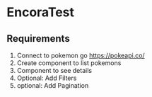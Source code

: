 # EncoraTest

## Requirements

1. Connect to pokemon go https://pokeapi.co/
2. Create component to list pokemons
3. Component to see details
4. Optional: Add Filters
5. optional: Add Pagination
